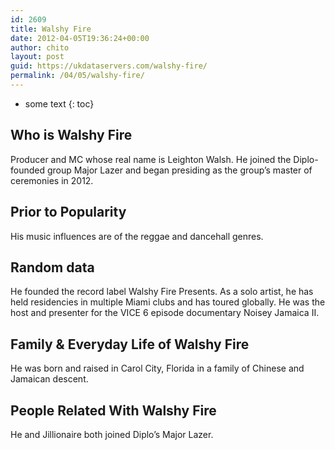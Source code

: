 ```yaml
---
id: 2609
title: Walshy Fire
date: 2012-04-05T19:36:24+00:00
author: chito
layout: post
guid: https://ukdataservers.com/walshy-fire/
permalink: /04/05/walshy-fire/
---
```


* some text
{: toc}
          
          
## Who is  Walshy Fire
                  
                  
                  
Producer and MC whose real name is Leighton Walsh. He joined the Diplo-founded group Major Lazer and began presiding as the group&#8217;s master of ceremonies in 2012. 
                  
                
                
                
## Prior to Popularity 
                  
                  
                  
His music influences are of the reggae and dancehall genres. 
                  
                
                
                
## Random data 
                  
                  
                  
He founded the record label Walshy Fire Presents. As a solo artist, he has held residencies in multiple Miami clubs and has toured globally. He was the host and presenter for the VICE 6 episode documentary Noisey Jamaica II. 
                  
                
                
                
## Family & Everyday Life of Walshy Fire
                  
                  
                  
He was born and raised in Carol City, Florida in a family of Chinese and Jamaican descent. 
                  
                
                
                
## People Related With  Walshy Fire
                  
                  
                  
He and Jillionaire both joined Diplo&#8217;s Major Lazer. 
                  
                
              
            
          
          
          
    
    
  
